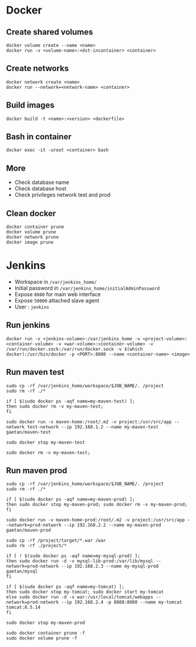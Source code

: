 # Docker

## Create shared volumes
```
docker volume create --name <name> 
docker run -v <volume-name>:<dst-incontainer> <container>
```

## Create networks
```
docker network create <name>
docker run --network=<network-name> <container>
```
## Build images
```
docker build -t <name>:<version> <dockerfile>
```

## Bash in container
```
docker exec -it -uroot <container> bash
```

## More
* Check database name
* Check database host
* Check privileges network test and prod

## Clean docker
```
docker container prune
docker volume prune
docker network prune
docker image prune
```

# Jenkins
* Workspace in `/var/jenkins_home/`
* Initial password in `/var/jenkins_home/initialAdminPassword`
* Expose `8080` for main web interface
* Expose `50000` attached slave agent
* User : `jenkins`

## Run jenkins
```
docker run -v <jenkins-volume>:/var/jenkins_home -v <project-volume>:<container-volume> -v <war-volume>:<container-volume> -v /var/run/docker.sock:/var/run/docker.sock -v $(which docker):/usr/bin/docker -p <PORT>:8080 --name <container-name> <image>
```

## Run maven test
```
sudo cp -rf /var/jenkins_home/workspace/$JOB_NAME/. /project
sudo rm -rf ./*

if [ $(sudo docker ps -aqf name=my-maven-test) ];
then sudo docker rm -v my-maven-test;
fi

sudo docker run -v maven-home:/root/.m2 -v project:/usr/src/app --network test-network --ip 192.168.1.2 --name my-maven-test gaetan/maven-test

sudo docker stop my-maven-test

sudo docker rm -v my-maven-test;
```

## Run maven prod
```
sudo cp -rf /var/jenkins_home/workspace/$JOB_NAME/. /project
sudo rm -rf ./*

if [ $(sudo docker ps -aqf name=my-maven-prod) ];
then sudo docker stop my-maven-prod; sudo docker rm -v my-maven-prod;
fi

sudo docker run -v maven-home-prod:/root/.m2 -v project:/usr/src/app --network=prod-network --ip 192.168.2.2 --name my-maven-prod gaetan/maven-prod

sudo cp -rf /project/target/*.war /war
sudo rm -rf ./project/*

if [ ! $(sudo docker ps -aqf name=my-mysql-prod) ];
then sudo docker run -d -v mysql-lib-prod:/var/lib/mysql --network=prod-network --ip 192.168.2.3 --name my-mysql-prod gaetan/mysql
fi

if [ $(sudo docker ps -aqf name=my-tomcat) ];
then sudo docker stop my-tomcat; sudo docker start my-tomcat
else sudo docker run -d -v war:/usr/local/tomcat/webapps --network=prod-network --ip 192.168.2.4 -p 8888:8080 --name my-tomcat tomcat:8.5.14
fi

sudo docker stop my-maven-prod

sudo docker container prune -f
sudo docker volume prune -f
```
